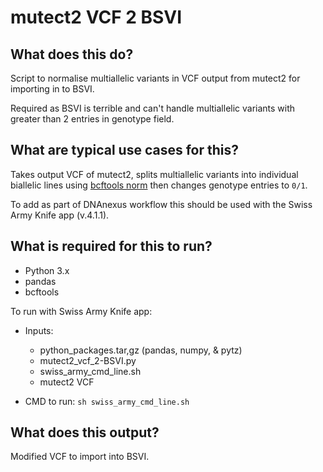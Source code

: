 # mutect2 VCF 2 BSVI


## What does this do?

Script to normalise multiallelic variants in VCF output from mutect2 for
importing in to BSVI.

Required as BSVI is terrible and can't handle multiallelic variants with greater
than 2 entries in genotype field.


## What are typical use cases for this?

Takes output VCF of mutect2, splits multiallelic variants into individual
biallelic lines using [bcftools norm][bcftools-url] then changes genotype
entries to `0/1`.

To add as part of DNAnexus workflow this should be used with the Swiss Army
Knife app (v.4.1.1). 


## What is required for this to run?

- Python 3.x
- pandas
- bcftools

To run with Swiss Army Knife app:
- Inputs:
    - python_packages.tar,gz (pandas, numpy, & pytz)
    - mutect2_vcf_2-BSVI.py
    - swiss_army_cmd_line.sh
    - mutect2 VCF

- CMD to run: `sh swiss_army_cmd_line.sh`


## What does this output?

Modified VCF to import into BSVI.

[bcftools-url]: http://samtools.github.io/bcftools/bcftools.html#norm